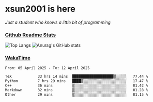 # xsun2001 is here

*Just a student who knows a little bit of programming*

### [Github Readme Stats](https://github.com/anuraghazra/github-readme-stats)

![Top Langs](https://github-readme-stats.vercel.app/api/top-langs/?username=xsun2001&layout=compact&theme=radical) ![Anurag's GitHub stats](https://github-readme-stats.vercel.app/api?username=xsun2001&show_icons=true&theme=radical)

### [WakaTime](https://wakatime.com)

<!--START_SECTION:waka-->

```txt
From: 05 April 2025 - To: 12 April 2025

TeX            33 hrs 14 mins  ███████████████████▒░░░░░   77.44 %
Python         7 hrs 29 mins   ████▒░░░░░░░░░░░░░░░░░░░░   17.47 %
C++            36 mins         ▒░░░░░░░░░░░░░░░░░░░░░░░░   01.42 %
Markdown       32 mins         ▒░░░░░░░░░░░░░░░░░░░░░░░░   01.28 %
Other          29 mins         ▒░░░░░░░░░░░░░░░░░░░░░░░░   01.15 %
```

<!--END_SECTION:waka-->
